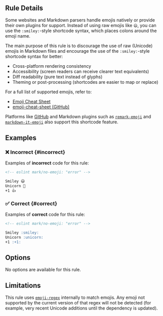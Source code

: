 <!-- markdownlint-disable-next-line no-inline-html first-line-h1 -->
<header v-html="$frontmatter.rule"></header>

## Rule Details

Some websites and Markdown parsers handle emojis natively or provide their own plugins for support. Instead of using raw emojis like `😃`, you can use the `:smiley:`-style shortcode syntax, which places colons around the emoji name.

The main purpose of this rule is to discourage the use of raw (Unicode) emojis in Markdown files and encourage the use of the `:smiley:`-style shortcode syntax for better:

- Cross-platform rendering consistency
- Accessibility (screen readers can receive clearer text equivalents)
- Diff readability (pure text instead of glyphs)
- Theming or post-processing (shortcodes are easier to map or replace)

For a full list of supported emojis, refer to:

- [Emoji Cheat Sheet](https://www.webfx.com/tools/emoji-cheat-sheet/)
- [emoji-cheat-sheet (GitHub)](https://github.com/ikatyang/emoji-cheat-sheet#readme)

Platforms like [GitHub](https://github.com) and Markdown plugins such as [`remark-emoji`](https://github.com/rhysd/remark-emoji#readme) and [`markdown-it-emoji`](https://github.com/markdown-it/markdown-it-emoji#readme) also support this shortcode feature.

## Examples

### :x: Incorrect {#incorrect}

Examples of **incorrect** code for this rule:

```md eslint-check
<!-- eslint mark/no-emoji: "error" -->

Smiley 😃
Unicorn 🦄
+1 👍
```

### :white_check_mark: Correct {#correct}

Examples of **correct** code for this rule:

```md eslint-check
<!-- eslint mark/no-emoji: "error" -->

Smiley :smiley:
Unicorn :unicorn:
+1 :+1:
```

## Options

No options are available for this rule.

## Limitations

This rule uses [`emoji-regex`](https://github.com/mathiasbynens/emoji-regex#readme) internally to match emojis. Any emoji not supported by the current version of that regex will not be detected (for example, very recent Unicode additions until the dependency is updated).
